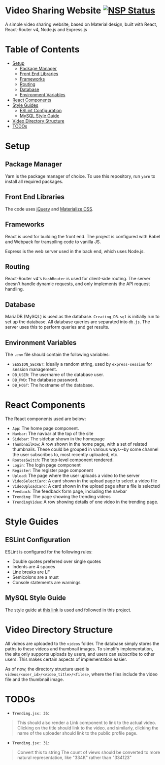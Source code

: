 # Video Sharing Website [![NSP Status](https://nodesecurity.io/orgs/dbms-project/projects/6c5f6935-88ec-4d0f-8c05-b30ebb4460f5/badge)](https://nodesecurity.io/orgs/dbms-project/projects/6c5f6935-88ec-4d0f-8c05-b30ebb4460f5)
A simple video sharing website, based on Material design, built with React, React-Router v4, Node.js and Express.js

# Table of Contents
* [Setup](#setup)
  * [Package Manager](#package-manager)
  * [Front End Libraries](#front-end-libraries)
  * [Frameworks](#frameworks)
  * [Routing](#routing)
  * [Database](#database)
  * [Environment Variables](#environment-variables)
* [React Components](#react-components)
* [Style Guides](#style-guides)
  * [ESLint Configuration](#eslint-configuration)
  * [MySQL Style Guide](#mysql-style-guide)
* [Video Directory Structure](#video-directory-structure)
* [TODOs](#todos)

# Setup
## Package Manager
Yarn is the package manager of choice. To use this repository, run `yarn` to install all required packages. 

## Front End Libraries
The code uses [jQuery](www.jquery.com) and [Materialize CSS](www.materializecss.com).

## Frameworks
React is used for building the front end. The project is configured with Babel and Webpack for transpiling code to vanilla JS.  

Express is the web server used in the back end, which uses Node.js.

## Routing
React-Router v4's `HashRouter` is used for client-side routing. The server doesn't handle dynamic requests, and only implements the API request handling.  

## Database
MariaDB (MySQL) is used as the database. `Creating_DB.sql` is initially run to set up the database. All database queries are separated into `db.js`. The server uses this to perform queries and get results. 

## Environment Variables
The `.env` file should contain the following variables:
* `SESSION_SECRET`: Ideally a random string, used by `express-session` for session management.
* `DB_USER`: The username of the database user.
* `DB_PWD`: The database password.
* `DB_HOST`: The hostname of the database.

# React Components
The React components used are below:
* `App`: The home page component.
* `Navbar`: The navbar at the top of the site
* `Sidebar`: The sidebar shown in the homepage
* `ThumbnailRow`: A row shown in the home page, with a set of related thumbnails. These could be grouped in various ways--by some channel the user subscribes to, most recently uploaded, etc.
* `RoutesSwitch`: The top-level component rendered.
* `Login`: The login page component
* `Register`: The register page component
* `Upload`: The page where the user uploads a video to the server
* `VideoSelectCard`: A card shown in the upload page to select a video file
* `VideoUploadCard`: A card shown in the upload page after a file is selected
* `Feedback`: The feedback form page, including the navbar
* `Trending`: The page showing the trending videos
* `TrendingVideo`: A row showing details of one video in the trending page.

# Style Guides

## ESLint Configuration
ESLint is configured for the following rules:
* Double quotes preferred over single quotes
* Indents are 4 spaces
* Line breaks are LF
* Semicolons are a must
* Console statements are warnings

## MySQL Style Guide
The style guide at [this link](http://www.sqlstyle.guide/) is used and followed in this project.

# Video Directory Structure
All videos are uploaded to the `videos` folder. The database simply stores the paths to these videos and thumbnail images. To simplify implementation, the site only supports uploads by users, and users can subscribe to other users. This makes certain aspects of implementation easier.  

As of now, the directory structure used is `videos/<user_id>/<video_title>/<files>`, where the files include the video file and the thumbnail image.  

# TODOs
* `Trending.jsx: 36`: 
> This should also render a Link component to link to the actual video.
Clicking on the title should link to the video, and similarly, clicking the name of the uploader should link to the public profile page.

* `Trending.jsx: 31`:
> Convert this to string
The count of views should be converted to more natural representation, like "334K" rather than "334123"
